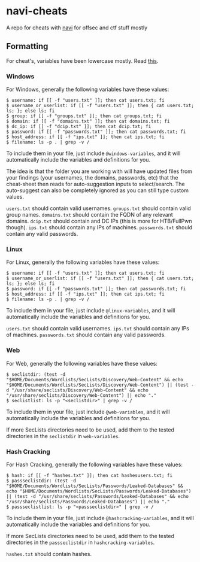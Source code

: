# navi-cheats
A repo for cheats with [navi](https://github.com/denisidoro/navi) for offsec and ctf stuff mostly

## Formatting

For cheat's, variables have been lowercase mostly. Read [this](https://github.com/denisidoro/navi/blob/master/docs/cheatsheet/syntax/README.md).

### Windows

For Windows, generally the following variables have these values:

```
$ username: if [[ -f "users.txt" ]]; then cat users.txt; fi
$ username_or_userlist: if [[ -f "users.txt" ]]; then { cat users.txt; ls; }; else ls; fi
$ group: if [[ -f "groups.txt" ]]; then cat groups.txt; fi
$ domain: if [[ -f "domains.txt" ]]; then cat domains.txt; fi
$ dc_ip: if [[ -f "dcip.txt" ]]; then cat dcip.txt; fi
$ password: if [[ -f "passwords.txt" ]]; then cat passwords.txt; fi
$ host_address: if [[ -f "ips.txt" ]]; then cat ips.txt; fi
$ filename: ls -p . | grep -v /
```

To include them in your file, just include `@windows-variables`, and it will automatically include the variables and definitions for you.

The idea is that the folder you are working with will have updated files from your findings (your usernames, the domains, passwords, etc) that the cheat-sheet then reads for auto-suggestion inputs to select/search. The auto-suggest can also be completely ignored as you can still type custom values.

`users.txt` should contain valid usernames.
`groups.txt` should contain valid group names.
`domains.txt` should contain the FQDN of any relevant domains.
`dcip.txt` should contain and DC IPs (this is more for HTB/FullPwn though).
`ips.txt` should contain any IPs of machines.
`passwords.txt` should contain any valid passwords.

### Linux

For Linux, generally the following variables have these values:

```
$ username: if [[ -f "users.txt" ]]; then cat users.txt; fi
$ username_or_userlist: if [[ -f "users.txt" ]]; then { cat users.txt; ls; }; else ls; fi
$ password: if [[ -f "passwords.txt" ]]; then cat passwords.txt; fi
$ host_address: if [[ -f "ips.txt" ]]; then cat ips.txt; fi
$ filename: ls -p . | grep -v /
```

To include them in your file, just include `@linux-variables`, and it will automatically include the variables and definitions for you.

`users.txt` should contain valid usernames.
`ips.txt` should contain any IPs of machines.
`passwords.txt` should contain any valid passwords.

### Web

For Web, generally the following variables have these values:

```
$ seclistdir: (test -d "$HOME/Documents/Wordlists/SecLists/Discovery/Web-Content" && echo "$HOME/Documents/Wordlists/SecLists/Discovery/Web-Content") || (test -d "/usr/share/seclists/Discovery/Web-Content" && echo "/usr/share/seclists/Discovery/Web-Content") || echo "."
$ seclistlist: ls -p "<seclistdir>" | grep -v /
```

To include them in your file, just include `@web-variables`, and it will automatically include the variables and definitions for you.

If more SecLists directories need to be used, add them to the tested directories in the `seclistdir` in `web-variables`.

### Hash Cracking

For Hash Cracking, generally the following variables have these values:

```
$ hash: if [[ -f "hashes.txt" ]]; then cat hashesusers.txt; fi
$ passseclistdir: (test -d "$HOME/Documents/Wordlists/SecLists/Passwords/Leaked-Databases" && echo "$HOME/Documents/Wordlists/SecLists/Passwords/Leaked-Databases") || (test -d "/usr/share/seclists/Passwords/Leaked-Databases" && echo "/usr/share/seclists/Passwords/Leaked-Databases") || echo "."
$ passseclistlist: ls -p "<passseclistdir>" | grep -v /
```

To include them in your file, just include `@hashcracking-variables`, and it will automatically include the variables and definitions for you.

If more SecLists directories need to be used, add them to the tested directories in the `passseclistdir` in `hashcracking-variables`.

`hashes.txt` should contain hashes.